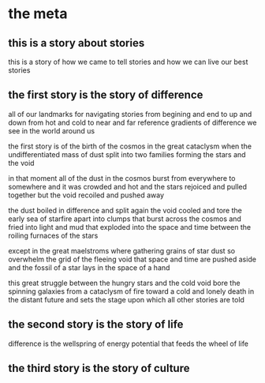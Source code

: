 # the meta


## this is a story about stories

this is a story of how we came to tell stories
and how we can live our best stories


## the first story is the story of difference

all of our landmarks for navigating stories
from begining and end
to up and down
from hot and cold
to near and far
reference gradients of difference we see in the world around us

the first story is of the birth of the cosmos
in the great cataclysm
when the undifferentiated mass of dust
split into two families
forming the stars and the void

in that moment all of the dust in the cosmos
burst from everywhere to somewhere
and it was crowded and hot
and the stars rejoiced and pulled together
but the void recoiled and pushed away

the dust boiled in difference and split again
the void cooled and tore the early sea of starfire apart
into clumps that burst across the cosmos
and fried into light and mud
that exploded into the space and time
between the roiling furnaces of the stars

except in the great maelstroms
where gathering grains of star dust
so overwhelm the grid of the fleeing void
that space and time are pushed aside
and the fossil of a star lays in the space of a hand

this great struggle
between the hungry stars
and the cold void
bore the spinning galaxies from a cataclysm of fire
toward a cold and lonely death in the distant future
and sets the stage
upon which all other stories are told


## the second story is the story of life

difference is the wellspring of energy potential
that feeds the wheel of life



## the third story is the story of culture
